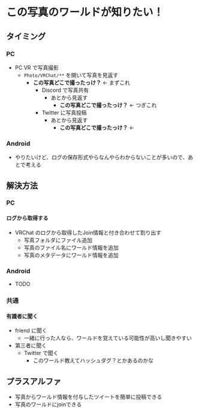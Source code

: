 # この写真のワールドが知りたい！
## タイミング
### PC
* PC VR で写真撮影
  * `Photo/VRChat/**` を開いて写真を見返す
    * **この写真どこで撮ったっけ？** <- まずこれ
      * Discord で写真共有
        * あとから見返す
          * **この写真どこで撮ったっけ？** <- つぎこれ
      * Twitter に写真投稿
        * あとから見返す
          * **この写真どこで撮ったっけ？** <- 

### Android
* やりたいけど、ログの保存形式やらなんやらわからないことが多いので、あとで考える


## 解決方法
### PC
#### ログから取得する
* VRChat のログから取得したJoin情報と付き合わせて割り出す
  * 写真フォルダにファイル追加
  * 写真のファイル名にワールド情報を追加
  * 写真のメタデータにワールド情報を追加

### Android
* TODO

### 共通
#### 有識者に聞く
* friend に聞く
  * 一緒に行った人なら、ワールドを覚えている可能性が高いし聞きやすい
* 第三者に聞く
  * Twitter で聞く
    * このワールド教えてハッシュダグ？とかあるのかな

## プラスアルファ
* 写真からワールド情報を付与したツイートを簡単に投稿できる
* 写真のワールドにjoinできる

